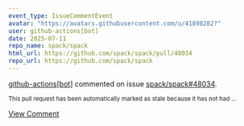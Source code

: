 ```yaml
---
event_type: IssueCommentEvent
avatar: "https://avatars.githubusercontent.com/u/41898282?"
user: github-actions[bot]
date: 2025-07-11
repo_name: spack/spack
html_url: https://github.com/spack/spack/pull/48034
repo_url: https://github.com/spack/spack
---
```


<a href='https://github.com/github-actions[bot]' target='_blank'>github-actions[bot]</a> commented on issue <a href='https://github.com/spack/spack/pull/48034' target='_blank'>spack/spack#48034</a>.

<small>This pull request has been automatically marked as stale because it has not had ...</small>

<a href='https://github.com/spack/spack/pull/48034' target='_blank'>View Comment</a>